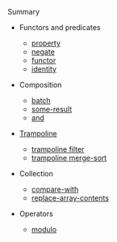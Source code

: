Summary

- Functors and predicates

  - [property](man/property.md)
  - [negate](man/negate.md)
  - [functor](man/functor.md)
  - [identity](man/identity.md)

- Composition
  - [batch](man/batch.md)
  - [some-result](man/some-result.md)
  - [and](man/and.md)

- [Trampoline](man/trampoline/trampoline.md)
  - [trampoline filter](man/trampoline/trampoline-filter.md)
  - [trampoline merge-sort](man/trampoline/trampoline-merge-sort.md)

- Collection
  - [compare-with](man/compare-with.md)
  - [replace-array-contents](man/replace-array-contents.md)

- Operators
  - [modulo](man/modulo.md)
